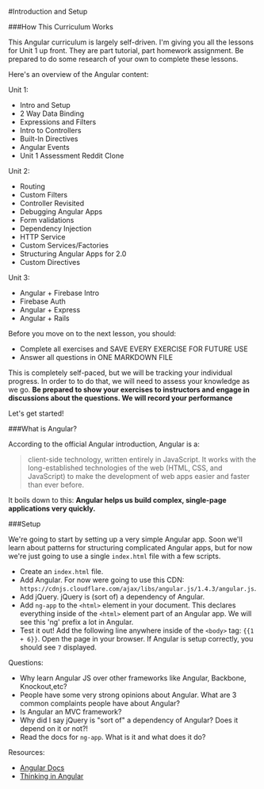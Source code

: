 #Introduction and Setup

###How This Curriculum Works

This Angular curriculum is largely self-driven.  I'm giving you all the lessons for Unit 1 up front.  They are part tutorial, part homework assignment.  Be prepared to do some research of your own to complete these lessons.

Here's an overview of the Angular content:

Unit 1:

 * Intro and Setup
 * 2 Way Data Binding
 * Expressions and Filters
 * Intro to Controllers
 * Built-In Directives
 * Angular Events
 * Unit 1 Assessment Reddit Clone

Unit 2:

 * Routing
 * Custom Filters
 * Controller Revisited
 * Debugging Angular Apps
 * Form validations
 * Dependency Injection
 * HTTP Service
 * Custom Services/Factories
 * Structuring Angular Apps for 2.0
 * Custom Directives
 
Unit 3:

 * Angular + Firebase Intro
 * Firebase Auth
 * Angular + Express
 * Angular + Rails

Before you move on to the next lesson, you should:

* Complete all exercises and SAVE EVERY EXERCISE FOR FUTURE USE
* Answer all questions in ONE MARKDOWN FILE

This is completely self-paced, but we will be tracking your individual progress.  In order to to do that, we will need to assess your knowledge as we go. **Be prepared to show your exercises to instructors and engage in discussions about the questions. We will record your performance** 

Let's get started!

###What is Angular?

According to the official Angular introduction, Angular is a:

> client-side technology, written entirely in JavaScript. It works with the long-established technologies of the web (HTML, CSS, and JavaScript) to make the development of web apps easier and faster than ever before.

It boils down to this: **Angular helps us build complex, single-page applications very quickly.**

###Setup

We're going to start by setting up a very simple Angular app. Soon we'll learn about patterns for structuring complicated Angular apps, but for now we're just going to use a single `index.html` file with a few scripts.

* Create an `index.html` file.
* Add Angular.  For now were going to use this CDN: `https://cdnjs.cloudflare.com/ajax/libs/angular.js/1.4.3/angular.js`.
* Add jQuery.  jQuery is (sort of) a dependency of Angular. 
* Add `ng-app` to the `<html>` element in your document.  This declares everything inside of the `<html>` element part of an Angular app. We will see this 'ng' prefix a lot in Angular.
* Test it out!  Add the following line anywhere inside of the `<body>` tag: `{{1 + 6}}`.  Open the page in your browser.  If Angular is setup correctly, you should see `7` displayed.

Questions:

* Why learn Angular JS over other frameworks like Angular, Backbone, Knockout,etc?
* People have some very strong opinions about Angular.  What are 3 common complaints people have about Angular?
* Is Angular an MVC framework?
* Why did I say jQuery is "sort of" a dependency of Angular? Does it depend on it or not?!
* Read the docs for `ng-app`. What is it and what does it do?

Resources:

* [Angular Docs](https://docs.angularjs.org/api)
* [Thinking in Angular](http://stackoverflow.com/questions/14994391/thinking-in-angularjs-if-i-have-a-jquery-background/15012542#15012542)

